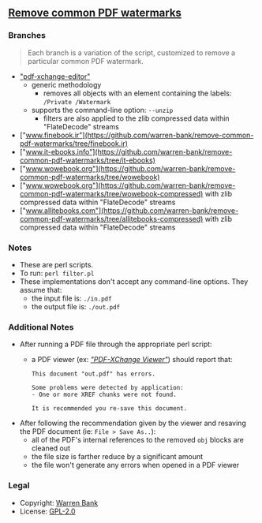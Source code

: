 ## [Remove common PDF watermarks](https://github.com/warren-bank/remove-common-pdf-watermarks)

### Branches

> Each branch is a variation of the script, customized to remove a particular common PDF watermark.

* ["pdf-xchange-editor"](https://github.com/warren-bank/remove-common-pdf-watermarks/tree/pdf-xchange-editor)
  * generic methodology
    * removes all objects with an element containing the labels: `/Private /Watermark`
  * supports the command-line option: `--unzip`
    * filters are also applied to the zlib compressed data within "FlateDecode" streams
* ["www.finebook.ir"](https://github.com/warren-bank/remove-common-pdf-watermarks/tree/finebook.ir)
* ["www.it-ebooks.info"](https://github.com/warren-bank/remove-common-pdf-watermarks/tree/it-ebooks)
* ["www.wowebook.org"](https://github.com/warren-bank/remove-common-pdf-watermarks/tree/wowebook)
* ["www.wowebook.org"](https://github.com/warren-bank/remove-common-pdf-watermarks/tree/wowebook-compressed) with zlib compressed data within "FlateDecode" streams
* ["www.allitebooks.com"](https://github.com/warren-bank/remove-common-pdf-watermarks/tree/allitebooks-compressed) with zlib compressed data within "FlateDecode" streams

### Notes

* These are perl scripts.
* To run: `perl filter.pl`
* These implementations don't accept any command-line options.
  They assume that:
  * the input file is: `./in.pdf`
  * the output file is: `./out.pdf`

### Additional Notes

* After running a PDF file through the appropriate perl script:
  * a PDF viewer (ex: [_"PDF-XChange Viewer"_](http://portableapps.com/apps/office/pdf-xchange-portable)) should report that:

    ```
    This document "out.pdf" has errors.

    Some problems were detected by application:
    - One or more XREF chunks were not found.

    It is recommended you re-save this document.
    ```
* After following the recommendation given by the viewer and resaving the PDF document (ie: `File > Save As..`):
  * all of the PDF's internal references to the removed `obj` blocks are cleaned out
  * the file size is farther reduce by a significant amount
  * the file won't generate any errors when opened in a PDF viewer

### Legal

* Copyright: [Warren Bank](https://github.com/warren-bank)
* License: [GPL-2.0](http://www.gnu.org/licenses/gpl-2.0.txt)
